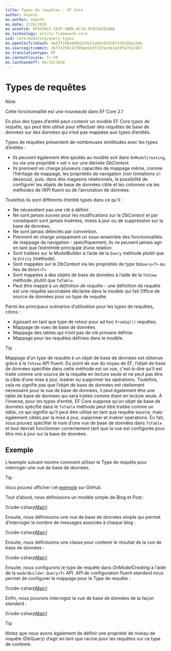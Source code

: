 ```yaml
---
title: Types de requêtes - EF Core
author: anpete
ms.author: anpete
ms.date: 2/26/2018
ms.assetid: 9F4450C5-1A3F-4BB6-AC19-9FAC64292AAD
ms.technology: entity-framework-core
uid: core/modeling/query-types
ms.openlocfilehash: 4e02f106e086d243b23a60c02838f32555be210e
ms.sourcegitcommit: 26f33758c47399ae933f22fec8e1d19fa7d2c0b7
ms.translationtype: MT
ms.contentlocale: fr-FR
ms.lasthandoff: 04/19/2018
---
```

# <a name="query-types"></a>Types de requêtes
> [!NOTE]
> Cette fonctionnalité est une nouveauté dans EF Core 2.1

En plus des types d’entité peut contenir un modèle EF Core _types de requête_, qui peut être utilisé pour effectuer des requêtes de base de données sur des données qui n’est pas mappées aux types d’entités.

Types de requêtes présentent de nombreuses similitudes avec les types d’entités :

- Ils peuvent également être ajoutés au modèle soit dans `OnModelCreating`, ou via une propriété « set » sur une dérivée _DbContext_.
- Ils prennent en charge plusieurs capacités de mappage même, comme l’héritage de mappage, les propriétés de navigation (voir limitations ci-dessous), puis, dans des magasins relationnels, la possibilité de configurer les objets de base de données cible et les colonnes via les méthodes de l’API fluent ou de l’annotation de données.

Toutefois ils sont différents d’entité types dans ce qu’il :

- Ne nécessitent pas une clé à définir.
- Ne sont jamais suivies pour les modifications sur le _DbContext_ et par conséquent sont jamais insérées, mises à jour ou de suppression sur la base de données.
- Ne sont jamais détectés par convention.
- Prennent en charge uniquement un sous-ensemble des fonctionnalités de mappage de navigation - spécifiquement, ils ne peuvent jamais agir en tant que l’extrémité principale d’une relation.
- Sont traitées sur le _ModelBuilder_ à l’aide de la `Query` méthode plutôt que la `Entity` (méthode).
- Sont mappées sur le _DbContext_ via les propriétés de type `DbQuery<T>` au lieu de `DbSet<T>`
- Sont mappées à des objets de base de données à l’aide de la `ToView` méthode, plutôt que `ToTable`.
- Peut être mappé à un _définition de requête_ - une définition de requête est une requête secondaire déclarée dans le modèle qui fait Office de source de données pour un type de requête.

Parmi les principaux scénarios d’utilisation pour les types de requêtes, citons :

- Agissant en tant que type de retour pour ad hoc `FromSql()` requêtes.
- Mappage de vues de base de données.
- Mappage des tables qui n’ont pas de clé primaire définie.
- Mappage pour les requêtes définies dans le modèle.

> [!TIP]
> Mappage d’un type de requête à un objet de base de données est obtenue grâce à la `ToView` API fluent. Du point de vue du noyau de EF, l’objet de base de données spécifiée dans cette méthode est un _vue_, c'est-à-dire qu’il est traité comme une source de la requête en lecture seule et ne peut pas être la cible d’une mise à jour, insérer ou supprimer les opérations. Toutefois, cela ne signifie pas que l’objet de base de données est réellement nécessaire pour la vue de base de données, il peut également être une table de base de données qui sera traitée comme étant en lecture seule. À l’inverse, pour les types d’entité, EF Core suppose qu’un objet de base de données spécifié dans le `ToTable` méthode peut être traitée comme un _table_, ce qui signifie qu’il peut être utilisé en tant que requête source, mais également ciblés par la mise à jour, supprimer et insérer opérations. En fait, vous pouvez spécifier le nom d’une vue de base de données dans `ToTable` et tout devrait fonctionner correctement tant que la vue est configurée pour être mis à jour sur la base de données.

## <a name="example"></a>Exemple

L’exemple suivant montre comment utiliser le Type de requête pour interroger une vue de base de données.

> [!TIP]
> Vous pouvez afficher cet [exemple](https://github.com/aspnet/EntityFrameworkCore/tree/dev/samples/QueryTypes) sur GitHub.

Tout d’abord, nous définissons un modèle simple de Blog et Post :

[!code-csharp[Main](../../../efcore-dev/samples/QueryTypes/Program.cs#Entities)]

Ensuite, nous définissons une vue de base de données simple qui permet d’interroger le nombre de messages associée à chaque blog :

[!code-csharp[Main](../../../efcore-dev/samples/QueryTypes/Program.cs#View)]

Ensuite, nous définissons une classe pour contenir le résultat de la vue de base de données :

[!code-csharp[Main](../../../efcore-dev/samples/QueryTypes/Program.cs#QueryType)]

Ensuite, nous configurons le type de requête dans _OnModelCreating_ à l’aide de la `modelBuilder.Query<T>` API.
API de configuration fluent standard nous permet de configurer le mappage pour le Type de requête :

[!code-csharp[Main](../../../efcore-dev/samples/QueryTypes/Program.cs#Configuration)]

Enfin, nous pouvons interrogez la vue de base de données de la façon standard :

[!code-csharp[Main](../../../efcore-dev/samples/QueryTypes/Program.cs#Query)]

> [!TIP]
> Notez que nous avons également de définir une propriété de niveau de requête (DbQuery) d’agir en tant que racine pour les requêtes sur ce type de contexte.
